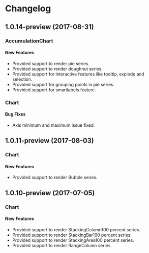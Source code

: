 # Changelog

## 1.0.14-preview (2017-08-31)

### AccumulationChart

#### New Features
-	Provided support to render pie series.
-	Provided support to render doughnut series.
-	Provided support for interactive features like tooltip, explode and selection.
-	Provided support for grouping points in pie series.
-	Provided support for smartlabels feature.

### Chart

#### Bug Fixes
-	Axis minimum and maximum issue fixed.

## 1.0.11-preview (2017-08-03)

### Chart

#### New Features
-	Provided support to render Bubble series.

## 1.0.10-preview (2017-07-05)

### Chart

#### New Features
-	Provided support to render StackingColumn100 percent series.
-	Provided support to render StackingBar100 percent series.
-	Provided support to render StackingArea100 percent series.
-	Provided support to render RangeColumn series.

